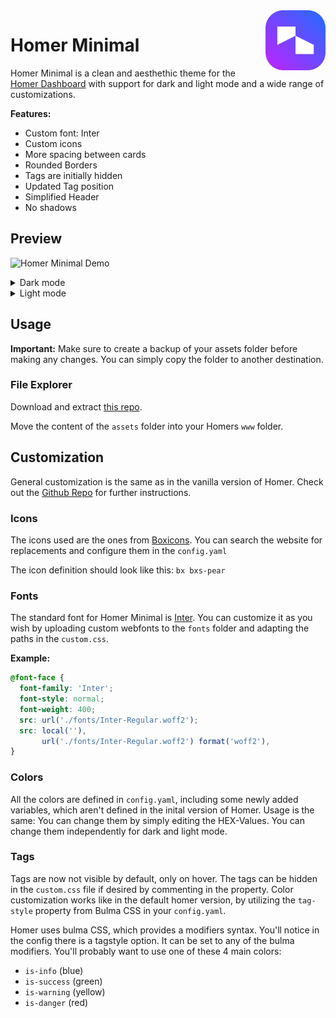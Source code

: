 <img src="/assets/icons/logo.png" width="96" align="right" />

# Homer Minimal

Homer Minimal is a clean and aesthethic theme for the [Homer Dashboard](https://github.com/bastienwirtz/homer) with support for dark and light mode and a wide range of customizations.

**Features:**
- Custom font: Inter
- Custom icons
- More spacing between cards
- Rounded Borders
- Tags are initially hidden
- Updated Tag position
- Simplified Header
- No shadows

## Preview

<img alt="Homer Minimal Demo" src="https://raw.githubusercontent.com/tchgrbr/homer-minimal/main/homer-minimal-demo.gif">

<p align="left">
 <details>
  <summary>Dark mode</summary>
   <img alt="Homer Minimal" src="https://raw.githubusercontent.com/tchgrbr/homer-minimal/main/preview-dark.png">
 </details>
 <details>
  <summary>Light mode </summary>
   <img alt="Homer Minimal" src="https://raw.githubusercontent.com/tchgrbr/homer-minimal/main/preview-light.png">
 </details>
</p>

## Usage

**Important:** Make sure to create a backup of your assets folder before making any changes. You can simply copy the folder to another destination.

### File Explorer

Download and extract [this repo](https://github.com/tchgrbr/homer-minimal).

Move the content of the `assets` folder into your Homers `www` folder.

## Customization

General customization is the same as in the vanilla version of Homer. Check out the [Github Repo](https://github.com/bastienwirtz/homer) for further instructions.

### Icons
The icons used are the ones from [Boxicons](https://boxicons.com/).
You can search the website for replacements and configure them in the `config.yaml`

The icon definition should look like this: `bx bxs-pear`

### Fonts
The standard font for Homer Minimal is [Inter](https://rsms.me/inter/). You can customize it as you wish by uploading custom webfonts to the `fonts` folder and adapting the paths in the `custom.css`.

**Example:**

```css
@font-face {
  font-family: 'Inter';
  font-style: normal;
  font-weight: 400;
  src: url('./fonts/Inter-Regular.woff2');
  src: local(''),
       url('./fonts/Inter-Regular.woff2') format('woff2'),
}
```

### Colors
All the colors are defined in `config.yaml`, including some newly added variables, which aren't defined in the inital version of Homer. Usage is the same: You can change them by simply editing the HEX-Values. You can change them independently for dark and light mode.

### Tags
Tags are now not visible by default, only on hover. The tags can be hidden in the `custom.css` file if desired by commenting in the property. Color customization works like in the default homer version, by utilizing the `tag-style` property from Bulma CSS in your `config.yaml`.

Homer uses bulma CSS, which provides a modifiers syntax. You'll notice in the config there is a tagstyle option. It can be set to any of the bulma modifiers. You'll probably want to use one of these 4 main colors:

- `is-info` (blue)
- `is-success` (green)
- `is-warning` (yellow)
- `is-danger` (red)

